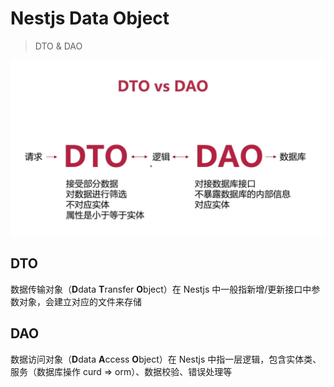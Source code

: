 # Nestjs Data Object

> DTO & DAO

![nest-data-object](./nest-data-object.png)

## DTO

数据传输对象（**D**data **T**ransfer **O**bject）在 Nestjs 中一般指新增/更新接口中参数对象，会建立对应的文件来存储

## DAO

数据访问对象（**D**data **A**ccess **O**bject）在 Nestjs 中指一层逻辑，包含实体类、服务（数据库操作 curd => orm）、数据校验、错误处理等
